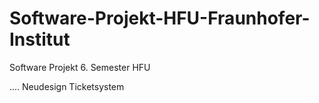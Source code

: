 # Software-Projekt-HFU-Fraunhofer-Institut

Software Projekt 6. Semester HFU

....
Neudesign Ticketsystem